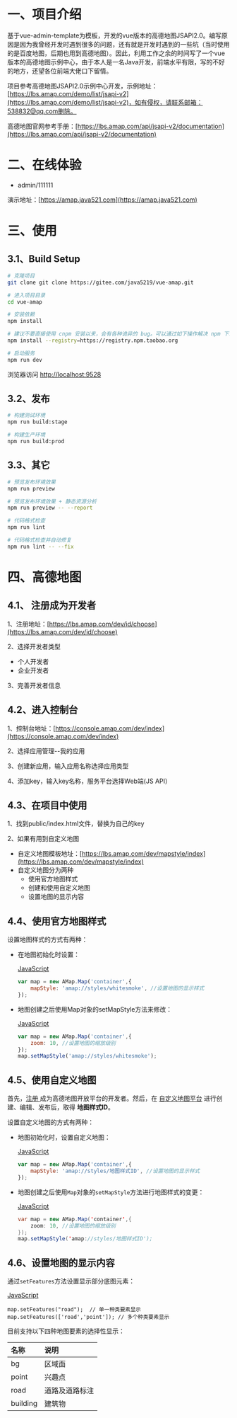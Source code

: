 



# 一、项目介绍

基于vue-admin-template为模板，开发的vue版本的高德地图JSAPI2.0。编写原因是因为我曾经开发时遇到很多的问题，还有就是开发时遇到的一些坑（当时使用的是百度地图，后期也用到高德地图）。因此，利用工作之余的时间写了一个vue版本的高德地图示例中心，由于本人是一名Java开发，前端水平有限，写的不好的地方，还望各位前端大佬口下留情。

项目参考高德地图JSAPI2.0示例中心开发，示例地址：[https://lbs.amap.com/demo/list/jsapi-v2](https://lbs.amap.com/demo/list/jsapi-v2)，如有侵权，请联系邮箱：538832@qq.com删除。

高德地图官网参考手册：[https://lbs.amap.com/api/jsapi-v2/documentation](https://lbs.amap.com/api/jsapi-v2/documentation)

#  二、在线体验

- admin/111111

演示地址：[https://amap.java521.com](https://amap.java521.com)

# 三、使用

## 3.1、Build Setup

```bash
# 克隆项目
git clone git clone https://gitee.com/java5219/vue-amap.git

# 进入项目目录
cd vue-amap

# 安装依赖
npm install

# 建议不要直接使用 cnpm 安装以来，会有各种诡异的 bug。可以通过如下操作解决 npm 下载速度慢的问题
npm install --registry=https://registry.npm.taobao.org

# 启动服务
npm run dev
```

浏览器访问 [http://localhost:9528](http://localhost:9528)

## 3.2、发布

```bash
# 构建测试环境
npm run build:stage

# 构建生产环境
npm run build:prod
```

## 3.3、其它

```bash
# 预览发布环境效果
npm run preview

# 预览发布环境效果 + 静态资源分析
npm run preview -- --report

# 代码格式检查
npm run lint

# 代码格式检查并自动修复
npm run lint -- --fix
```

# 四、高德地图

## 4.1、  注册成为开发者

1、注册地址：[https://lbs.amap.com/dev/id/choose](https://lbs.amap.com/dev/id/choose)

2、选择开发者类型

- 个人开发者
- 企业开发者

3、完善开发者信息

## 4.2、进入控制台

1、控制台地址：[https://console.amap.com/dev/index](https://console.amap.com/dev/index)

2、选择应用管理--我的应用

3、创建新应用，输入应用名称选择应用类型

4、添加key，输入key名称，服务平台选择Web端(JS API）

## 4.3、在项目中使用

1、找到public/index.html文件，替换为自己的key

2、如果有用到自定义地图

- 自定义地图模板地址：[https://lbs.amap.com/dev/mapstyle/index](https://lbs.amap.com/dev/mapstyle/index)
- 自定义地图分为两种
  - 使用官方地图样式
  - 创建和使用自定义地图
  - 设置地图的显示内容

## 4.4、使用官方地图样式

设置地图样式的方式有两种：

- 在地图初始化时设置：

  [JavaScript](javascript:void(0);)

  ```javascript
  var map = new AMap.Map('container',{
      mapStyle: 'amap://styles/whitesmoke', //设置地图的显示样式
  });
  ```

- 地图创建之后使用Map对象的setMapStyle方法来修改：

  [JavaScript](javascript:void(0);)

  ```javascript
  var map = new AMap.Map('container',{
      zoom: 10, //设置地图的缩放级别
  });
  map.setMapStyle('amap://styles/whitesmoke');
  ```

## 4.5、使用自定义地图

首先，[注册 ](https://lbs.amap.com/dev/id)成为高德地图开放平台的开发者。然后，在 [自定义地图平台](https://lbs.amap.com/dev/mapstyle/index) 进行创建、编辑、发布后，取得 **地图样式ID**。

设置自定义地图的方式有两种：

- 地图初始化时，设置自定义地图：

  [JavaScript](javascript:void(0);)

  ```javascript
  var map = new AMap.Map('container',{
      mapStyle: 'amap://styles/地图样式ID', //设置地图的显示样式
  });
  ```

- 地图创建之后使用`Map`对象的`setMapStyle`方法进行地图样式的变更：

  [JavaScript](javascript:void(0);)

  ```java
  var map = new AMap.Map('container',{
      zoom: 10, //设置地图的缩放级别
  });
  map.setMapStyle('amap://styles/地图样式ID');
  ```

## 4.6、设置地图的显示内容

通过`setFeatures`方法设置显示部分底图元素：

[JavaScript](javascript:void(0);)

```
map.setFeatures("road");  // 单一种类要素显示
map.setFeatures(['road','point']); // 多个种类要素显示
```

目前支持以下四种地图要素的选择性显示：

| **名称** | **说明**       |
| :------- | :------------- |
| bg       | 区域面         |
| point    | 兴趣点         |
| road     | 道路及道路标注 |
| building | 建筑物         |